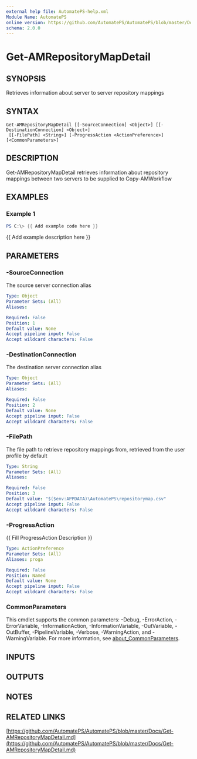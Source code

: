 ```yaml
---
external help file: AutomatePS-help.xml
Module Name: AutomatePS
online version: https://github.com/AutomatePS/AutomatePS/blob/master/Docs/Get-AMRepositoryMapDetail.md
schema: 2.0.0
---
```


# Get-AMRepositoryMapDetail

## SYNOPSIS
Retrieves information about server to server repository mappings

## SYNTAX

```
Get-AMRepositoryMapDetail [[-SourceConnection] <Object>] [[-DestinationConnection] <Object>]
 [[-FilePath] <String>] [-ProgressAction <ActionPreference>] [<CommonParameters>]
```

## DESCRIPTION
Get-AMRepositoryMapDetail retrieves information about repository mappings between two servers to be supplied to Copy-AMWorkflow

## EXAMPLES

### Example 1
```powershell
PS C:\> {{ Add example code here }}
```

{{ Add example description here }}

## PARAMETERS

### -SourceConnection
The source server connection alias

```yaml
Type: Object
Parameter Sets: (All)
Aliases:

Required: False
Position: 1
Default value: None
Accept pipeline input: False
Accept wildcard characters: False
```

### -DestinationConnection
The destination server connection alias

```yaml
Type: Object
Parameter Sets: (All)
Aliases:

Required: False
Position: 2
Default value: None
Accept pipeline input: False
Accept wildcard characters: False
```

### -FilePath
The file path to retrieve repository mappings from, retrieved from the user profile by default

```yaml
Type: String
Parameter Sets: (All)
Aliases:

Required: False
Position: 3
Default value: "$($env:APPDATA)\AutomatePS\repositorymap.csv"
Accept pipeline input: False
Accept wildcard characters: False
```

### -ProgressAction
{{ Fill ProgressAction Description }}

```yaml
Type: ActionPreference
Parameter Sets: (All)
Aliases: proga

Required: False
Position: Named
Default value: None
Accept pipeline input: False
Accept wildcard characters: False
```

### CommonParameters
This cmdlet supports the common parameters: -Debug, -ErrorAction, -ErrorVariable, -InformationAction, -InformationVariable, -OutVariable, -OutBuffer, -PipelineVariable, -Verbose, -WarningAction, and -WarningVariable. For more information, see [about_CommonParameters](http://go.microsoft.com/fwlink/?LinkID=113216).

## INPUTS

## OUTPUTS

## NOTES

## RELATED LINKS

[https://github.com/AutomatePS/AutomatePS/blob/master/Docs/Get-AMRepositoryMapDetail.md](https://github.com/AutomatePS/AutomatePS/blob/master/Docs/Get-AMRepositoryMapDetail.md)

